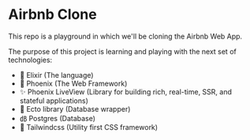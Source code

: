# Airbnb Clone

This repo is a playground in which we'll be cloning the Airbnb Web App.

The purpose of this project is learning and playing with the next set of technologies:

- 💜 Elixir (The language)
- 🚀 Phoenix (The Web Framework)
- ✨ Phoenix LiveView (Library for building rich, real-time, SSR, and stateful applications)
- 🧩 Ecto library (Database wrapper)
- ㏈ Postgres (Database)
- 📐 Tailwindcss (Utility first CSS framework)

